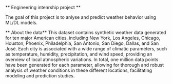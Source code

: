 ** Engineering intenrship project **

The goal of this project is to anlyse and predict weather behavior using ML/DL models.

** About the data**
This dataset contains synthetic weather data generated for ten major American cities, including New York, Los Angeles, Chicago, Houston, Phoenix, Philadelphia, San Antonio, San Diego, Dallas, and San José. Each city is associated with a wide range of climatic parameters, such as temperature, humidity, precipitation, and wind speed, providing an overview of local atmospheric variations. In total, one million data points have been generated for each parameter, allowing for thorough and robust analysis of weather conditions in these different locations, facilitating modeling and prediction studies.
